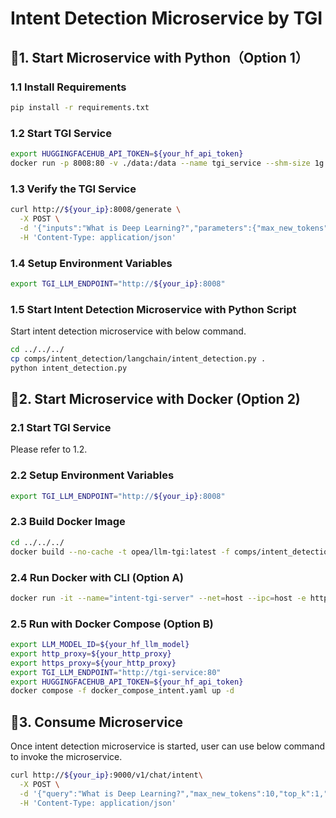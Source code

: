 # Intent Detection Microservice by TGI

## 🚀1. Start Microservice with Python（Option 1）

### 1.1 Install Requirements

```bash
pip install -r requirements.txt
```

### 1.2 Start TGI Service

```bash
export HUGGINGFACEHUB_API_TOKEN=${your_hf_api_token}
docker run -p 8008:80 -v ./data:/data --name tgi_service --shm-size 1g ghcr.io/huggingface/text-generation-inference:1.4 --model-id ${your_hf_llm_model}
```

### 1.3 Verify the TGI Service

```bash
curl http://${your_ip}:8008/generate \
  -X POST \
  -d '{"inputs":"What is Deep Learning?","parameters":{"max_new_tokens":17, "do_sample": true}}' \
  -H 'Content-Type: application/json'
```

### 1.4 Setup Environment Variables

```bash
export TGI_LLM_ENDPOINT="http://${your_ip}:8008"
```

### 1.5 Start Intent Detection Microservice with Python Script

Start intent detection microservice with below command.

```bash
cd ../../../
cp comps/intent_detection/langchain/intent_detection.py .
python intent_detection.py
```

## 🚀2. Start Microservice with Docker (Option 2)

### 2.1 Start TGI Service

Please refer to 1.2.

### 2.2 Setup Environment Variables

```bash
export TGI_LLM_ENDPOINT="http://${your_ip}:8008"
```

### 2.3 Build Docker Image

```bash
cd ../../../
docker build --no-cache -t opea/llm-tgi:latest -f comps/intent_detection/langchain/Dockerfile .
```

### 2.4 Run Docker with CLI (Option A)

```bash
docker run -it --name="intent-tgi-server" --net=host --ipc=host -e http_proxy=$http_proxy -e https_proxy=$https_proxy -e TGI_LLM_ENDPOINT=$TGI_LLM_ENDPOINT -e HUGGINGFACEHUB_API_TOKEN=$HUGGINGFACEHUB_API_TOKEN opea/llm-tgi:latest
```

### 2.5 Run with Docker Compose (Option B)

```bash
export LLM_MODEL_ID=${your_hf_llm_model}
export http_proxy=${your_http_proxy}
export https_proxy=${your_http_proxy}
export TGI_LLM_ENDPOINT="http://tgi-service:80"
export HUGGINGFACEHUB_API_TOKEN=${your_hf_api_token}
docker compose -f docker_compose_intent.yaml up -d
```

## 🚀3. Consume Microservice

Once intent detection microservice is started, user can use below command to invoke the microservice.

```bash
curl http://${your_ip}:9000/v1/chat/intent\
  -X POST \
  -d '{"query":"What is Deep Learning?","max_new_tokens":10,"top_k":1,"temperature":0.001,"streaming":false}' \
  -H 'Content-Type: application/json'
```
